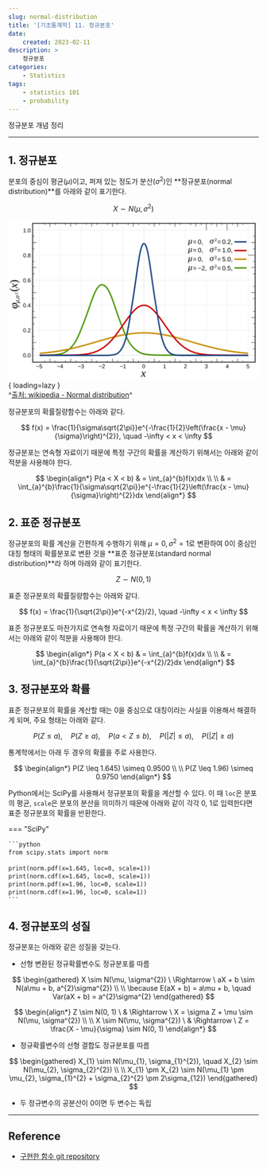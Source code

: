 ```yaml
---
slug: normal-distribution
title: '[기초통계학] 11. 정규분포'
date:
    created: 2023-02-11
description: >
    정규분포
categories:
    - Statistics
tags:
    - statistics 101
    - probability
---
```


정규분포 개념 정리  

<!-- more -->

---

## 1. 정규분포

분포의 중심이 평균($\mu$)이고, 퍼져 있는 정도가 분산($\sigma^{2}$)인 **정규분포(normal distribution)**를 아래와 같이 표기한다.  

$$
X \sim N(\mu, \sigma^{2})
$$

![Normal_Distribution_PDF](img/Normal_Distribution_PDF.svg){ loading=lazy }  
^[출처: wikipedia - Normal distribution](https://en.wikipedia.org/wiki/Normal_distribution)^

정규분포의 확률질량함수는 아래와 같다.  

$$
f(x) = \frac{1}{\sigma\sqrt{2\pi}}e^{-\frac{1}{2}\left(\frac{x - \mu}{\sigma}\right)^{2}}, \quad -\infty < x < \infty
$$

정규분포는 연속형 자료이기 때문에 특정 구간의 확률을 계산하기 위해서는 아래와 같이 적분을 사용해야 한다.  

$$
\begin{align*}
P(a < X < b) & = \int_{a}^{b}f(x)dx \\
\\
& = \int_{a}^{b}\frac{1}{\sigma\sqrt{2\pi}}e^{-\frac{1}{2}\left(\frac{x - \mu}{\sigma}\right)^{2}}dx
\end{align*}
$$

## 2. 표준 정규분포

정규분포의 확률 계산을 간편하게 수행하기 위해 $\mu = 0, \sigma^{2} = 1$로 변환하여 0이 중심인 대칭 형태의 확률분포로 변환 것을 **표준 정규분포(standard normal distribution)**라 하며 아래와 같이 표기한다.  

$$
Z \sim N(0, 1)
$$

표준 정규분포의 확률질량함수는 아래와 같다.  

$$
f(x) = \frac{1}{\sqrt{2\pi}}e^{-x^{2}/2}, \quad -\infty < x < \infty
$$

표준 정규분포도 마찬가지로 연속형 자료이기 때문에 특정 구간의 확률을 계산하기 위해서는 아래와 같이 적분을 사용해야 한다.  

$$
\begin{align*}
P(a < X < b) & = \int_{a}^{b}f(x)dx \\
\\
& = \int_{a}^{b}\frac{1}{\sqrt{2\pi}}e^{-x^{2}/2}dx
\end{align*}
$$

## 3. 정규분포와 확률

표준 정규분포의 확률을 계산할 때는 0을 중심으로 대칭이라는 사실을 이용해서 해결하게 되며, 주요 형태는 아래와 같다.  

$$
P(Z \leq a), \quad P(Z \geq a), \quad P(a < Z \leq b), \quad P(\vert Z \vert \leq a), \quad P(\vert Z \vert \geq a)
$$

통계학에서는 아래 두 경우의 확률을 주로 사용한다.  

$$
\begin{align*}
P(Z \leq 1.645) \simeq 0.9500 \\
\\
P(Z \leq 1.96) \simeq 0.9750
\end{align*}
$$

Python에서는 SciPy를 사용해서 정규분포의 확률을 계산할 수 있다. 이 때 `loc`은 분포의 평균, `scale`은 분포의 분산을 의미하기 때문에 아래와 같이 각각 0, 1로 입력한다면 표준 정규분포의 확률을 반환한다.  

=== "SciPy"

    ```python
    from scipy.stats import norm

    print(norm.pdf(x=1.645, loc=0, scale=1))
    print(norm.cdf(x=1.645, loc=0, scale=1))
    print(norm.pdf(x=1.96, loc=0, scale=1))
    print(norm.cdf(x=1.96, loc=0, scale=1))
    ```

## 4. 정규분포의 성질

정규분포는 아래와 같은 성질을 갖는다.  

- 선형 변환된 정규확률변수도 정규분포를 따름

$$
\begin{gathered}
X \sim N(\mu, \sigma^{2}) \ \Rightarrow \ aX + b \sim N(a\mu + b, a^{2}\sigma^{2}) \\
\\
\because E(aX + b) = a\mu + b, \quad Var(aX + b) = a^{2}\sigma^{2}
\end{gathered}
$$

$$
\begin{align*}
Z \sim N(0, 1) \ & \Rightarrow \ X = \sigma Z + \mu \sim N(\mu, \sigma^{2}) \\
\\
X \sim N(\mu, \sigma^{2}) \ & \Rightarrow \ Z = \frac{X - \mu}{\sigma} \sim N(0, 1)
\end{align*}
$$

- 정규확률변수의 선형 결합도 정규분포를 따름

$$
\begin{gathered}
X_{1} \sim N(\mu_{1}, \sigma_{1}^{2}), \quad X_{2} \sim N(\mu_{2}, \sigma_{2}^{2}) \\
\\
X_{1} \pm X_{2} \sim N(\mu_{1} \pm \mu_{2}, \sigma_{1}^{2} + \sigma_{2}^{2} \pm 2\sigma_{12})
\end{gathered}
$$

- 두 정규변수의 공분산이 0이면 두 변수는 독립

---
## Reference
- [구현한 함수 git repository](https://github.com/djccnt15/mathematics)